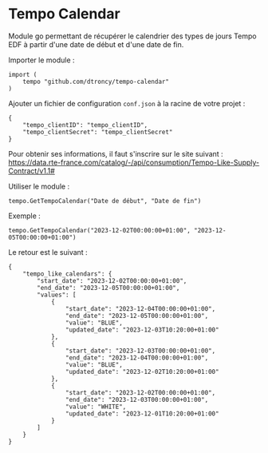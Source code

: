 # Tempo Calendar

Module go permettant de récupérer le calendrier des types de jours Tempo EDF à partir d'une date de début et d'une date de fin.

Importer le module :
```
import (
	tempo "github.com/dtroncy/tempo-calendar"
)
```
Ajouter un fichier de configuration ``conf.json`` à la racine de votre projet :
```
{
    "tempo_clientID": "tempo_clientID",
    "tempo_clientSecret": "tempo_clientSecret"
}
```
Pour obtenir ses informations, il faut s'inscrire sur le site suivant : https://data.rte-france.com/catalog/-/api/consumption/Tempo-Like-Supply-Contract/v1.1#


Utiliser le module :
```
tempo.GetTempoCalendar("Date de début", "Date de fin")
```
Exemple :
```
tempo.GetTempoCalendar("2023-12-02T00:00:00+01:00", "2023-12-05T00:00:00+01:00")
```

Le retour est le suivant :
```
{
    "tempo_like_calendars": {
        "start_date": "2023-12-02T00:00:00+01:00",
        "end_date": "2023-12-05T00:00:00+01:00",
        "values": [
            {
                "start_date": "2023-12-04T00:00:00+01:00",
                "end_date": "2023-12-05T00:00:00+01:00",
                "value": "BLUE",
                "updated_date": "2023-12-03T10:20:00+01:00"
            },
            {
                "start_date": "2023-12-03T00:00:00+01:00",
                "end_date": "2023-12-04T00:00:00+01:00",
                "value": "BLUE",
                "updated_date": "2023-12-02T10:20:00+01:00"
            },
            {
                "start_date": "2023-12-02T00:00:00+01:00",
                "end_date": "2023-12-03T00:00:00+01:00",
                "value": "WHITE",
                "updated_date": "2023-12-01T10:20:00+01:00"
            }
        ]
    }
}
```
